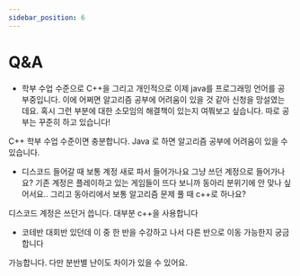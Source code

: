 ```yaml
---
sidebar_position: 6
---
```


# Q&A

- 학부 수업 수준으로 C++을 그리고 개인적으로 이제 java를 프로그래밍 언어를 공부중입니다. 이에 어쩌면 알고리즘 공부에 어려움이 있을 것 같아 신청을 망설였는데요. 혹시 그런 부분에 대한 소모임의 해결책이 있는지 여쭤보고 싶습니다. 따로 공부는 꾸준히 하고 있습니다!

C++ 학부 수업 수준이면 충분합니다. Java 로 하면 알고리즘 공부에 어려움이 있을 수 있습니다.

- 디스코드 들어갈 때 보통 계정 새로 파서 들어가나요 그냥 쓰던 계정으로 들어가나요? 기존 계정은 플레이하고 있는 게임들이 뜨다 보니까 동아리 분위기에 안 맞나 싶어서요.. 그리고 동아리에서 보통 알고리즘 문제 풀 때 c++로 하나요?

디스코드 계정은 쓰던거 씁니다. 대부분 c++을 사용합니다

- 코테반 대회반 있던데 이 중 한 반을 수강하고 나서 다른 반으로 이동 가능한지 궁금합니다

가능합니다. 다만 분반별 난이도 차이가 있을 수 있어요.
